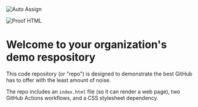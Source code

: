 ![Auto Assign](https://github.com/Zetroid-Info/demo-repository/actions/workflows/auto-assign.yml/badge.svg)

![Proof HTML](https://github.com/Zetroid-Info/demo-repository/actions/workflows/proof-html.yml/badge.svg)

# Welcome to your organization's demo respository
This code repository (or "repo") is designed to demonstrate the best GitHub has to offer with the least amount of noise.

The repo includes an `index.html` file (so it can render a web page), two GitHub Actions workflows, and a CSS stylesheet dependency.
